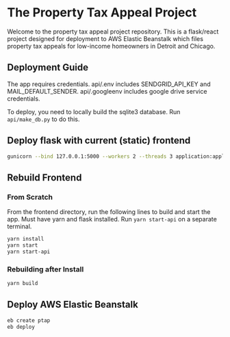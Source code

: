 # The Property Tax Appeal Project

Welcome to the property tax appeal project repository. This is a flask/react project designed for deployment to AWS Elastic Beanstalk which files property tax appeals for low-income homeowners in Detroit and Chicago.

## Deployment Guide

The app requires credentials. api/.env includes SENDGRID_API_KEY and MAIL_DEFAULT_SENDER. api/.googleenv includes google drive service credentials.

To deploy, you need to locally build the sqlite3 database. Run `api/make_db.py` to do this.

## Deploy flask with current (static) frontend

```bash
gunicorn --bind 127.0.0.1:5000 --workers 2 --threads 3 application:application
```

## Rebuild Frontend

### From Scratch

From the frontend directory, run the following lines to build and start the app. Must have yarn and flask installed. Run `yarn start-api` on a separate terminal.

```bash
yarn install
yarn start
yarn start-api
```
### Rebuilding after Install

```bash
yarn build
```

## Deploy AWS Elastic Beanstalk

```bash
eb create ptap
eb deploy
```
